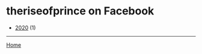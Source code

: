 # theriseofprince on Facebook

  * [2020](./theriseofprince-on-facebook-2020.md/) (1)

----

[Home](../)
